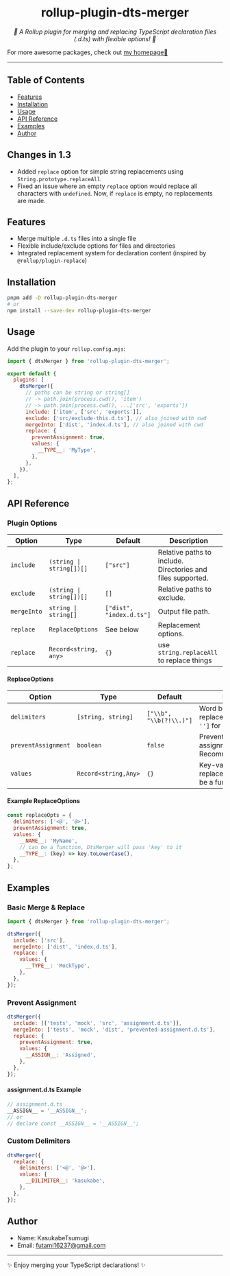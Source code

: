 <h1 align="center">rollup-plugin-dts-merger</h1>

<p align="center">
  <em>🦄 A Rollup plugin for merging and replacing TypeScript declaration files (.d.ts) with flexible options! 🦄</em>
</p>

For more awesome packages, check out [my homepage💛](https://baendlorel.github.io/?repoType=npm)

---

## Table of Contents

- [Features](#features)
- [Installation](#installation)
- [Usage](#usage)
- [API Reference](#api-reference)
- [Examples](#examples)
- [Author](#author)

## Changes in 1.3

- Added `replace` option for simple string replacements using `String.prototype.replaceAll`.
- Fixed an issue where an empty `replace` option would replace all characters with `undefined`. Now, if `replace` is empty, no replacements are made.

## Features

- Merge multiple `.d.ts` files into a single file
- Flexible include/exclude options for files and directories
- Integrated replacement system for declaration content (inspired by `@rollup/plugin-replace`)

## Installation

```bash
pnpm add -D rollup-plugin-dts-merger
# or
npm install --save-dev rollup-plugin-dts-merger
```

## Usage

Add the plugin to your `rollup.config.mjs`:

```js
import { dtsMerger } from 'rollup-plugin-dts-merger';

export default {
  plugins: [
    dtsMerger({
      // paths can be string or string[]
      // -> path.join(process.cwd(), 'item')
      // -> path.join(process.cwd(), ...['src', 'exports'])
      include: ['item', ['src', 'exports']],
      exclude: ['src/exclude-this.d.ts'], // also joined with cwd
      mergeInto: ['dist', 'index.d.ts'], // also joined with cwd
      replace: {
        preventAssignment: true,
        values: {
          __TYPE__: 'MyType',
        },
      },
    }),
  ],
};
```

## API Reference

### Plugin Options

| Option      | Type                     | Default                  | Description                                                 |
| ----------- | ------------------------ | ------------------------ | ----------------------------------------------------------- |
| `include`   | `(string \| string[])[]` | `["src"]`                | Relative paths to include. Directories and files supported. |
| `exclude`   | `(string \| string[])[]` | `[]`                     | Relative paths to exclude.                                  |
| `mergeInto` | `string \| string[]`     | `["dist", "index.d.ts"]` | Output file path.                                           |
| `replace`   | `ReplaceOptions`         | See below                | Replacement options.                                        |
| `replace`   | `Record<string, any>`    | `{}`                     | use `string.replaceAll` to replace things                   |

#### ReplaceOptions

| Option              | Type                 | Default                 | Description                                                        |
| ------------------- | -------------------- | ----------------------- | ------------------------------------------------------------------ |
| `delimiters`        | `[string, string]`   | `["\\b", "\\b(?!\\.)"]` | Word boundary for replacement. Use `['', '']` for all occurrences. |
| `preventAssignment` | `boolean`            | `false`                 | Prevents replacing assignments/declarations. Recommended: `true`.  |
| `values`            | `Record<string,Any>` | `{}`                    | Key-value pairs for replacement. Value can be a function.          |

#### Example ReplaceOptions

```js
const replaceOpts = {
  delimiters: ['<@', '@>'],
  preventAssignment: true,
  values: {
    __NAME__: 'MyName',
    // can be a function, DtsMerger will pass 'key' to it
    __TYPE__: (key) => key.toLowerCase(),
  },
};
```

## Examples

### Basic Merge & Replace

```js
import { dtsMerger } from 'rollup-plugin-dts-merger';

dtsMerger({
  include: ['src'],
  mergeInto: ['dist', 'index.d.ts'],
  replace: {
    values: {
      __TYPE__: 'MockType',
    },
  },
});
```

### Prevent Assignment

```js
dtsMerger({
  include: [['tests', 'mock', 'src', 'assignment.d.ts']],
  mergeInto: ['tests', 'mock', 'dist', 'prevented-assignment.d.ts'],
  replace: {
    preventAssignment: true,
    values: {
      __ASSIGN__: 'Assigned',
    },
  },
});
```

#### assignment.d.ts Example

```typescript
// assignment.d.ts
__ASSIGN__ = '__ASSIGN__';
// or
// declare const __ASSIGN__ = '__ASSIGN__';
```

### Custom Delimiters

```js
dtsMerger({
  replace: {
    delimiters: ['<@', '@>'],
    values: {
      __DILIMITER__: 'kasukabe',
    },
  },
});
```

## Author

- Name: KasukabeTsumugi
- Email: futami16237@gmail.com

---

✨ Enjoy merging your TypeScript declarations! ✨
